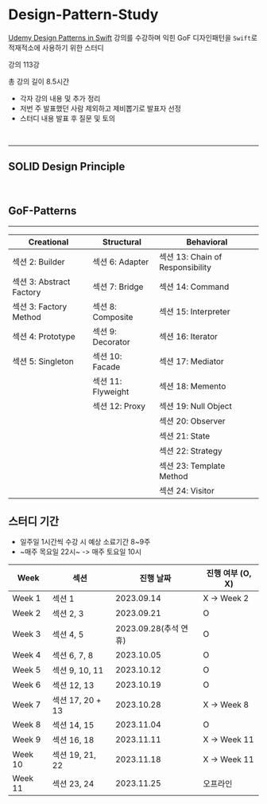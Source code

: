 # Design-Pattern-Study
[Udemy Design Patterns in Swift](https://www.udemy.com/course/design-patterns-swift/) 강의를 수강하며 익힌 GoF 디자인패턴을 `Swift`로 적재적소에 사용하기 위한 스터디

강의 113강

총 강의 길이 8.5시간

- 각자 강의 내용 및 추가 정리
- 저번 주 발표했던 사람 제외하고 제비뽑기로 발표자 선정
- 스터디 내용 발표 후 질문 및 토의


<br>

---
## SOLID Design Principle

<br>

## GoF-Patterns
---
| Creational                                              | Structural                               | Behavioral                |
| ------------------------------------------------------  | ---------------------------------------- | ---------------------------------------- |
| 섹션 2: Builder                                           | 섹션 6: Adapter                           | 섹션 13: Chain of Responsibility                  |
| 섹션 3: Abstract Factory                                 | 섹션 7: Bridge                             | 섹션 14: Command                                  | 
| 섹션 3: Factory Method                                   | 섹션 8: Composite                          | 섹션 15: Interpreter                              |
| 섹션 4: Prototype                                        | 섹션 9: Decorator                          | 섹션 16: Iterator                                 |
| 섹션 5: Singleton                                        | 섹션 10: Facade                            | 섹션 17: Mediator                                 |
|                                                         | 섹션 11: Flyweight                         | 섹션 18: Memento                                  |
|                                                         | 섹션 12: Proxy                            | 섹션 19: Null Object                              |
|                                                         |                                          | 섹션 20: Observer                                 |
|                                                         |                                          | 섹션 21: State                                    |
|                                                         |                                          | 섹션 22: Strategy                                 |
|                                                         |                                          | 섹션 23: Template Method                          |
|                                                         |                                          | 섹션 24: Visitor                                  |


## 스터디 기간 
- 일주일 1시간씩 수강 시 예상 소료기간 8~9주
- ~매주 목요일 22시~ -> 매주 토요일 10시

| Week                                              | 섹션                                |  진행 날짜                     | 진행 여부 (O, X)
| ------------------------------------------------  | ---------------------------------- | ---------------------------- | ---------   |
| Week 1                                            | 섹션 1                              | 2023.09.14                   | X -> Week 2 |
| Week 2                                            | 섹션 2, 3                           | 2023.09.21                   |     O       |
| Week 3                                            | 섹션 4, 5                           | 2023.09.28(추석 연휴)          |     O       |
| Week 4                                            | 섹션 6, 7, 8                        | 2023.10.05                   |     O       |
| Week 5                                            | 섹션 9, 10, 11                      | 2023.10.12                   |     O       |
| Week 6                                            | 섹션 12, 13                         | 2023.10.19                   |     O       |
| Week 7                                            | 섹션 17, 20 + 13                    | 2023.10.28                   | X -> Week 8 |
| Week 8                                            | 섹션 14, 15                         | 2023.11.04                   |      O      |
| Week 9                                            | 섹션 16, 18                         | 2023.11.11                   | X -> Week 11|
| Week 10                                           | 섹션 19, 21, 22                     | 2023.11.18                   | X -> Week 11|
| Week 11                                           | 섹션 23, 24                         | 2023.11.25                   |    오프라인   |
